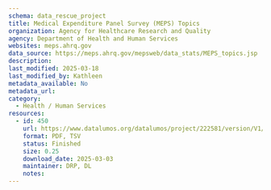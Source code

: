 ```yaml
---
schema: data_rescue_project 
title: Medical Expenditure Panel Survey (MEPS) Topics
organization: Agency for Healthcare Research and Quality
agency: Department of Health and Human Services
websites: meps.ahrq.gov
data_source: https://meps.ahrq.gov/mepsweb/data_stats/MEPS_topics.jsp
description: 
last_modified: 2025-03-18
last_modified_by: Kathleen
metadata_available: No
metadata_url: 
category:
  - Health / Human Services
resources:
  - id: 450
    url: https://www.datalumos.org/datalumos/project/222581/version/V1/view
    format: PDF, TSV
    status: Finished
    size: 0.25
    download_date: 2025-03-03
    maintainer: DRP, DL
    notes: 
---
```

